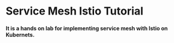 # Service Mesh Istio Tutorial

#### It is a hands on lab for implementing service mesh with Istio on Kubernets.
